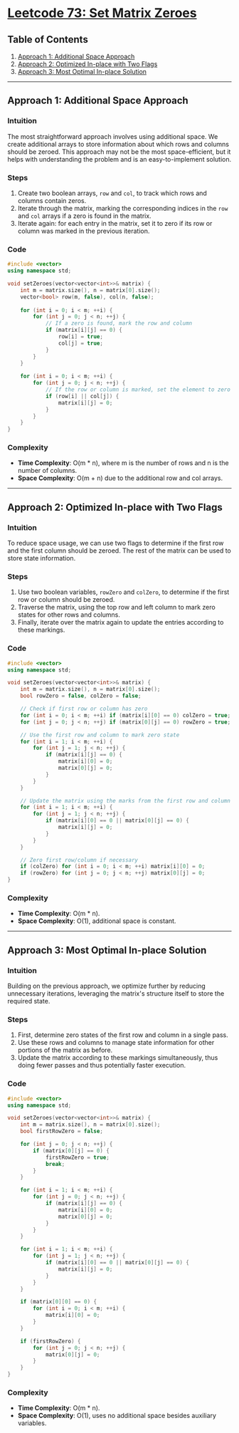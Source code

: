 # [Leetcode 73: Set Matrix Zeroes](https://leetcode.com/problems/set-matrix-zeroes/)

## Table of Contents

1. [Approach 1: Additional Space Approach](#approach-1-additional-space-approach)
2. [Approach 2: Optimized In-place with Two Flags](#approach-2-optimized-in-place-with-two-flags)
3. [Approach 3: Most Optimal In-place Solution](#approach-3-most-optimal-in-place-solution)

---

## Approach 1: Additional Space Approach

### Intuition
The most straightforward approach involves using additional space. We create additional arrays to store information about which rows and columns should be zeroed. This approach may not be the most space-efficient, but it helps with understanding the problem and is an easy-to-implement solution.

### Steps
1. Create two boolean arrays, `row` and `col`, to track which rows and columns contain zeros.
2. Iterate through the matrix, marking the corresponding indices in the `row` and `col` arrays if a zero is found in the matrix.
3. Iterate again: for each entry in the matrix, set it to zero if its row or column was marked in the previous iteration.

### Code
```cpp
#include <vector>
using namespace std;

void setZeroes(vector<vector<int>>& matrix) {
    int m = matrix.size(), n = matrix[0].size();
    vector<bool> row(m, false), col(n, false);
    
    for (int i = 0; i < m; ++i) {
        for (int j = 0; j < n; ++j) {
            // If a zero is found, mark the row and column
            if (matrix[i][j] == 0) {
                row[i] = true;
                col[j] = true;
            }
        }
    }
    
    for (int i = 0; i < m; ++i) {
        for (int j = 0; j < n; ++j) {
            // If the row or column is marked, set the element to zero
            if (row[i] || col[j]) {
                matrix[i][j] = 0;
            }
        }
    }
}
```

### Complexity
- **Time Complexity**: O(m * n), where m is the number of rows and n is the number of columns.
- **Space Complexity**: O(m + n) due to the additional row and col arrays.

---

## Approach 2: Optimized In-place with Two Flags

### Intuition
To reduce space usage, we can use two flags to determine if the first row and the first column should be zeroed. The rest of the matrix can be used to store state information.

### Steps
1. Use two boolean variables, `rowZero` and `colZero`, to determine if the first row or column should be zeroed.
2. Traverse the matrix, using the top row and left column to mark zero states for other rows and columns.
3. Finally, iterate over the matrix again to update the entries according to these markings.

### Code
```cpp
#include <vector>
using namespace std;

void setZeroes(vector<vector<int>>& matrix) {
    int m = matrix.size(), n = matrix[0].size();
    bool rowZero = false, colZero = false;

    // Check if first row or column has zero
    for (int i = 0; i < m; ++i) if (matrix[i][0] == 0) colZero = true;
    for (int j = 0; j < n; ++j) if (matrix[0][j] == 0) rowZero = true;

    // Use the first row and column to mark zero state
    for (int i = 1; i < m; ++i) {
        for (int j = 1; j < n; ++j) {
            if (matrix[i][j] == 0) {
                matrix[i][0] = 0;
                matrix[0][j] = 0;
            }
        }
    }

    // Update the matrix using the marks from the first row and column
    for (int i = 1; i < m; ++i) {
        for (int j = 1; j < n; ++j) {
            if (matrix[i][0] == 0 || matrix[0][j] == 0) {
                matrix[i][j] = 0;
            }
        }
    }

    // Zero first row/column if necessary
    if (colZero) for (int i = 0; i < m; ++i) matrix[i][0] = 0;
    if (rowZero) for (int j = 0; j < n; ++j) matrix[0][j] = 0;
}
```

### Complexity
- **Time Complexity**: O(m * n).
- **Space Complexity**: O(1), additional space is constant.

---

## Approach 3: Most Optimal In-place Solution

### Intuition
Building on the previous approach, we optimize further by reducing unnecessary iterations, leveraging the matrix's structure itself to store the required state.

### Steps
1. First, determine zero states of the first row and column in a single pass.
2. Use these rows and columns to manage state information for other portions of the matrix as before.
3. Update the matrix according to these markings simultaneously, thus doing fewer passes and thus potentially faster execution.

### Code
```cpp
#include <vector>
using namespace std;

void setZeroes(vector<vector<int>>& matrix) {
    int m = matrix.size(), n = matrix[0].size();
    bool firstRowZero = false;

    for (int j = 0; j < n; ++j) {
        if (matrix[0][j] == 0) {
            firstRowZero = true;
            break;
        }
    }

    for (int i = 1; i < m; ++i) {
        for (int j = 0; j < n; ++j) {
            if (matrix[i][j] == 0) {
                matrix[i][0] = 0;
                matrix[0][j] = 0;
            }
        }
    }

    for (int i = 1; i < m; ++i) {
        for (int j = 1; j < n; ++j) {
            if (matrix[i][0] == 0 || matrix[0][j] == 0) {
                matrix[i][j] = 0;
            }
        }
    }

    if (matrix[0][0] == 0) { 
        for (int i = 0; i < m; ++i) {
            matrix[i][0] = 0;
        }
    }

    if (firstRowZero) {
        for (int j = 0; j < n; ++j) {
            matrix[0][j] = 0;
        }
    }
}
```

### Complexity
- **Time Complexity**: O(m * n).
- **Space Complexity**: O(1), uses no additional space besides auxiliary variables.

